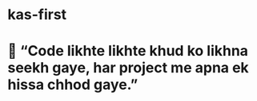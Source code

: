 # kas-first
# 🚀 “Code likhte likhte khud ko likhna seekh gaye, har project me apna ek hissa chhod gaye.”

